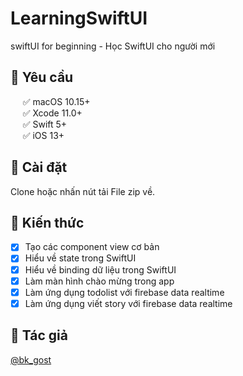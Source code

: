 # LearningSwiftUI
swiftUI for beginning - Học SwiftUI cho người mới 

## 🔷  Yêu cầu 

&nbsp;&nbsp;&nbsp;&nbsp;&nbsp;✅ macOS 10.15+  
&nbsp;&nbsp;&nbsp;&nbsp;&nbsp;✅ Xcode 11.0+  
&nbsp;&nbsp;&nbsp;&nbsp;&nbsp;✅ Swift 5+  
&nbsp;&nbsp;&nbsp;&nbsp;&nbsp;✅ iOS 13+  

## 🔷 Cài đặt 

Clone hoặc nhấn nút tải File zip về. 

## 🔷 Kiến thức 

- [x] Tạo các component view cơ bản
- [x] Hiểu về state trong SwiftUI 
- [x] Hiểu về binding dữ liệu trong SwiftUI 
- [x] Làm màn hình chào mừng trong app 
- [x] Làm ứng dụng todolist với firebase data realtime
- [x] Làm ứng dụng viết story với firebase data realtime 

## 🔷 Tác giả

[@bk_gost](https://twitter.com/bk_gost)
